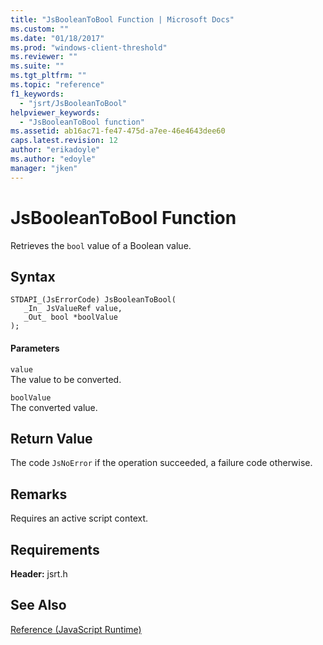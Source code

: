 ```yaml
---
title: "JsBooleanToBool Function | Microsoft Docs"
ms.custom: ""
ms.date: "01/18/2017"
ms.prod: "windows-client-threshold"
ms.reviewer: ""
ms.suite: ""
ms.tgt_pltfrm: ""
ms.topic: "reference"
f1_keywords: 
  - "jsrt/JsBooleanToBool"
helpviewer_keywords: 
  - "JsBooleanToBool function"
ms.assetid: ab16ac71-fe47-475d-a7ee-46e4643dee60
caps.latest.revision: 12
author: "erikadoyle"
ms.author: "edoyle"
manager: "jken"
---
```

# JsBooleanToBool Function
Retrieves the `bool` value of a Boolean value.  
  
## Syntax  
  
```  
STDAPI_(JsErrorCode) JsBooleanToBool(  
   _In_ JsValueRef value,  
   _Out_ bool *boolValue  
);  
```  
  
#### Parameters  
 `value`  
 The value to be converted.  
  
 `boolValue`  
 The converted value.  
  
## Return Value  
 The code `JsNoError` if the operation succeeded, a failure code otherwise.  
  
## Remarks  
 Requires an active script context.  
  
## Requirements  
 **Header:** jsrt.h  
  
## See Also  
 [Reference (JavaScript Runtime)](../chakra-hosting/reference-javascript-runtime.md)